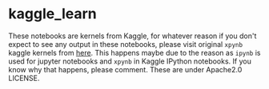 # kaggle_learn
These notebooks are kernels from Kaggle, for whatever reason if you don't expect to see any output in these notebooks, please visit original `xpynb` kaggle kernels from [here](https://www.kaggle.com/tejasreddy/kernels). This happens maybe due to the reason as `ipynb` is used for jupyter notebooks and `xpynb` in Kaggle IPython notebooks. If you know why that happens, please comment. These are under Apache2.0 LICENSE. 
